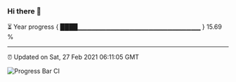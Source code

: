 ### Hi there 👋

⏳ Year progress { ████▁▁▁▁▁▁▁▁▁▁▁▁▁▁▁▁▁▁▁▁▁▁▁▁▁▁ } 15.69 %

---

⏰ Updated on Sat, 27 Feb 2021 06:11:05 GMT

![Progress Bar CI](https://github.com/liununu/liununu/workflows/Progress%20Bar%20CI/badge.svg)

